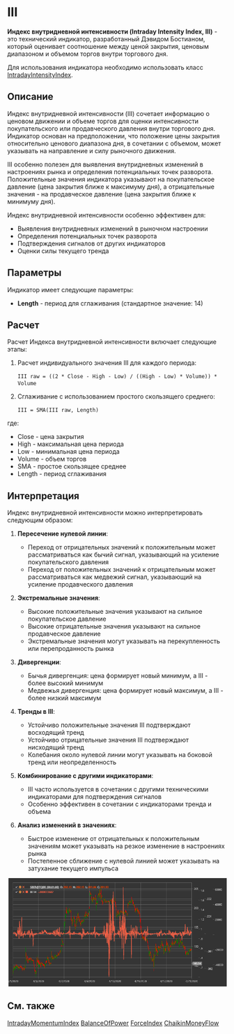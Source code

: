 # III

**Индекс внутридневной интенсивности (Intraday Intensity Index, III)** - это технический индикатор, разработанный Дэвидом Бостианом, который оценивает соотношение между ценой закрытия, ценовым диапазоном и объемом торгов внутри торгового дня.

Для использования индикатора необходимо использовать класс [IntradayIntensityIndex](xref:StockSharp.Algo.Indicators.IntradayIntensityIndex).

## Описание

Индекс внутридневной интенсивности (III) сочетает информацию о ценовом движении и объеме торгов для оценки интенсивности покупательского или продавческого давления внутри торгового дня. Индикатор основан на предположении, что положение цены закрытия относительно ценового диапазона дня, в сочетании с объемом, может указывать на направление и силу рыночного движения.

III особенно полезен для выявления внутридневных изменений в настроениях рынка и определения потенциальных точек разворота. Положительные значения индикатора указывают на покупательское давление (цена закрытия ближе к максимуму дня), а отрицательные значения - на продавческое давление (цена закрытия ближе к минимуму дня).

Индекс внутридневной интенсивности особенно эффективен для:
- Выявления внутридневных изменений в рыночном настроении
- Определения потенциальных точек разворота
- Подтверждения сигналов от других индикаторов
- Оценки силы текущего тренда

## Параметры

Индикатор имеет следующие параметры:
- **Length** - период для сглаживания (стандартное значение: 14)

## Расчет

Расчет Индекса внутридневной интенсивности включает следующие этапы:

1. Расчет индивидуального значения III для каждого периода:
   ```
   III raw = ((2 * Close - High - Low) / ((High - Low) * Volume)) * Volume
   ```

2. Сглаживание с использованием простого скользящего среднего:
   ```
   III = SMA(III raw, Length)
   ```

где:
- Close - цена закрытия
- High - максимальная цена периода
- Low - минимальная цена периода
- Volume - объем торгов
- SMA - простое скользящее среднее
- Length - период сглаживания

## Интерпретация

Индекс внутридневной интенсивности можно интерпретировать следующим образом:

1. **Пересечение нулевой линии**:
   - Переход от отрицательных значений к положительным может рассматриваться как бычий сигнал, указывающий на усиление покупательского давления
   - Переход от положительных значений к отрицательным может рассматриваться как медвежий сигнал, указывающий на усиление продавческого давления

2. **Экстремальные значения**:
   - Высокие положительные значения указывают на сильное покупательское давление
   - Высокие отрицательные значения указывают на сильное продавческое давление
   - Экстремальные значения могут указывать на перекупленность или перепроданность рынка

3. **Дивергенции**:
   - Бычья дивергенция: цена формирует новый минимум, а III - более высокий минимум
   - Медвежья дивергенция: цена формирует новый максимум, а III - более низкий максимум

4. **Тренды в III**:
   - Устойчиво положительные значения III подтверждают восходящий тренд
   - Устойчиво отрицательные значения III подтверждают нисходящий тренд
   - Колебания около нулевой линии могут указывать на боковой тренд или неопределенность

5. **Комбинирование с другими индикаторами**:
   - III часто используется в сочетании с другими техническими индикаторами для подтверждения сигналов
   - Особенно эффективен в сочетании с индикаторами тренда и объема

6. **Анализ изменений в значениях**:
   - Быстрое изменение от отрицательных к положительным значениям может указывать на резкое изменение в настроениях рынка
   - Постепенное сближение с нулевой линией может указывать на затухание текущего импульса

![indicator_intraday_intensity_index](../../../../images/indicator_intraday_intensity_index.png)

## См. также

[IntradayMomentumIndex](intraday_momentum_index.md)
[BalanceOfPower](balance_of_power.md)
[ForceIndex](force_index.md)
[ChaikinMoneyFlow](chaikin_money_flow.md)